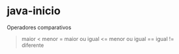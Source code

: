 # java-inicio
Operadores comparativos
> maior
< menor
>= maior ou igual
<= menor ou igual
== igual
!= diferente
